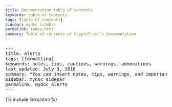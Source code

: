 ```yaml
---
title: Documentation table of contents
keywords: table of contents
tags: [table_of_contents]
sidebar: mydoc_sidebar
permalink: index.html
summary: Table of contents of CryptoTrust's documentation
---
```


<pre>
---
title: Alerts
tags: [formatting]
keywords: notes, tips, cautions, warnings, admonitions
last_updated: July 3, 2016
summary: "You can insert notes, tips, warnings, and important alerts in your content. These notes are stored as shortcodes made available through the linksrefs.hmtl include."
<span class="red">sidebar: mydoc_sidebar</span>
permalink: mydoc_alerts
---
</pre>

{% include links.html %}
